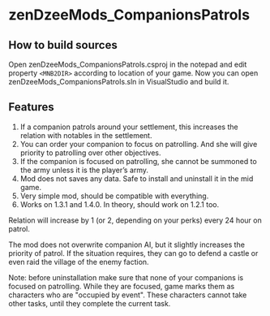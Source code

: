# zenDzeeMods_CompanionsPatrols

## How to build sources
Open zenDzeeMods_CompanionsPatrols.csproj in the notepad and edit property `<MNB2DIR>` according to location of your game.
Now you can open zenDzeeMods_CompanionsPatrols.sln in VisualStudio and build it.

## Features
1. If a companion patrols around your settlement, this increases the relation with notables in the settlement.
2. You can order your companion to focus on patrolling. And she will give priority to patrolling over other objectives.
3. If the companion is focused on patrolling, she cannot be summoned to the army unless it is the player’s army.
4. Mod does not saves any data. Safe to install and uninstall it in the mid game.
5. Very simple mod, should be compatible with everything.
6. Works on 1.3.1 and 1.4.0. In theory, should work on 1.2.1 too.

Relation will increase by 1 (or 2, depending on your perks) every 24 hour on patrol.

The mod does not overwrite companion AI, but it slightly increases the priority of patrol. If the situation requires, they can go to defend a castle or even raid the village of the enemy faction.

Note: before uninstallation make sure that none of your companions is focused on patrolling. While they are focused, game marks them as characters who are "occupied by event". These characters cannot take other tasks, until they complete the current task.
